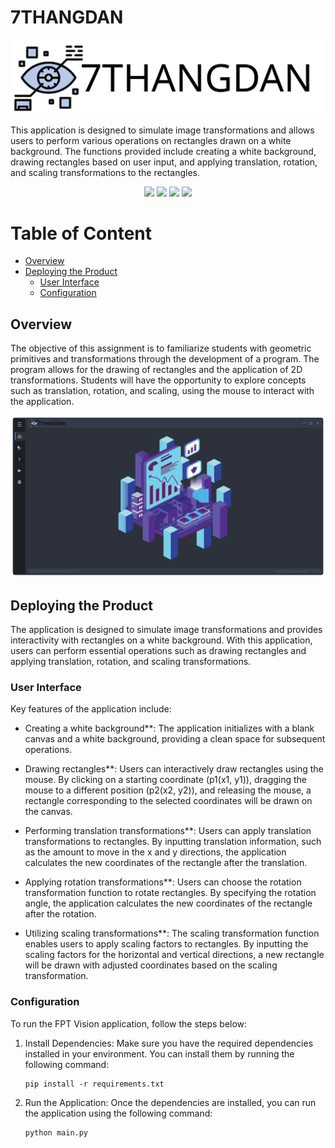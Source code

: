 # 7THANGDAN

<div>
  <p align="center">
    <img src="images/logo.svg" width="800"> 
  </p>
</div>

This application is designed to simulate image transformations and allows users to perform various operations on rectangles drawn on a white background. The functions provided include creating a white background, drawing rectangles based on user input, and applying translation, rotation, and scaling transformations to the rectangles.

<p align="center">
  <img src="https://img.shields.io/badge/OS-Windows-red?style=flat&logo=" />
  <img src="https://img.shields.io/badge/Python-v3.9.13-blue?style=flat&logo=python" />
  <img src="https://img.shields.io/badge/QT-6.3.2-green?style=flat&logo=qt" />
  <a href="https://github.com/Zeres-Engel"><img src="https://img.shields.io/github/followers/Zeres-Engel.svg?style=social&label=Follow" /></a>
</p>

# Table of Content
- [Overview](#overview)
- [Deploying the Product](#deploying-the-product)
    - [User Interface](#user-interface)
    - [Configuration](#configuration)

## Overview

The objective of this assignment is to familiarize students with geometric primitives and transformations through the development of a program. The program allows for the drawing of rectangles and the application of 2D transformations. Students will have the opportunity to explore concepts such as translation, rotation, and scaling, using the mouse to interact with the application.

  <img src="images/overview.png" width="600">

## Deploying the Product

The application is designed to simulate image transformations and provides interactivity with rectangles on a white background. With this application, users can perform essential operations such as drawing rectangles and applying translation, rotation, and scaling transformations.

  ### User Interface

 Key features of the application include:

  * Creating a white background**: The application initializes with a blank canvas and a white background, providing a clean space for subsequent operations.

  * Drawing rectangles**: Users can interactively draw rectangles using the mouse. By clicking on a starting coordinate (p1(x1, y1)), dragging the mouse to a different position (p2(x2, y2)), and releasing the mouse, a rectangle corresponding to the selected coordinates will be drawn on the canvas.

  * Performing translation transformations**: Users can apply translation transformations to rectangles. By inputting translation information, such as the amount to move in the x and y directions, the application calculates the new coordinates of the rectangle after the translation.

  * Applying rotation transformations**: Users can choose the rotation transformation function to rotate rectangles. By specifying the rotation angle, the application calculates the new coordinates of the rectangle after the rotation.

  * Utilizing scaling transformations**: The scaling transformation function enables users to apply scaling factors to rectangles. By inputting the scaling factors for the horizontal and vertical directions, a new rectangle will be drawn with adjusted coordinates based on the scaling transformation.

  ### Configuration

  To run the FPT Vision application, follow the steps below:

  1. Install Dependencies:
    Make sure you have the required dependencies installed in your environment. You can install them by running the following command:
      ```shell
      pip install -r requirements.txt
      ```

  2. Run the Application:
    Once the dependencies are installed, you can run the application using the following command:
      ```shell
      python main.py
      ```
